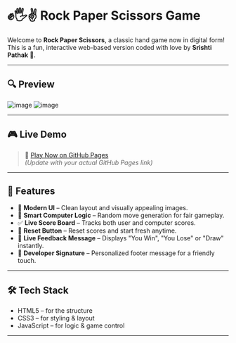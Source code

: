 # ✊🖐✌ Rock Paper Scissors Game

Welcome to **Rock Paper Scissors**, a classic hand game now in digital form!  
This is a fun, interactive web-based version coded with love by **Srishti Pathak** 💖.

---

## 🔍 Preview

![image](https://github.com/user-attachments/assets/aa1dbf7b-6de6-42cb-84a9-d99e2fc8d384)
![image](https://github.com/user-attachments/assets/386add24-d2c0-4080-af7a-d4aa6dbffe73)

---

## 🎮 Live Demo

> 🔗 [Play Now on GitHub Pages](https://yourusername.github.io/Rock-Paper-Scissors/)  
> _(Update with your actual GitHub Pages link)_

---

## 🚀 Features

- 🎨 **Modern UI** – Clean layout and visually appealing images.
- 🧠 **Smart Computer Logic** – Random move generation for fair gameplay.
- ✅ **Live Score Board** – Tracks both user and computer scores.
- 🔁 **Reset Button** – Reset scores and start fresh anytime.
- 🔔 **Live Feedback Message** – Displays "You Win", "You Lose" or "Draw" instantly.
- 💌 **Developer Signature** – Personalized footer message for a friendly touch.

---

## 🛠️ Tech Stack

- HTML5 – for the structure  
- CSS3 – for styling & layout  
- JavaScript – for logic & game control

---
